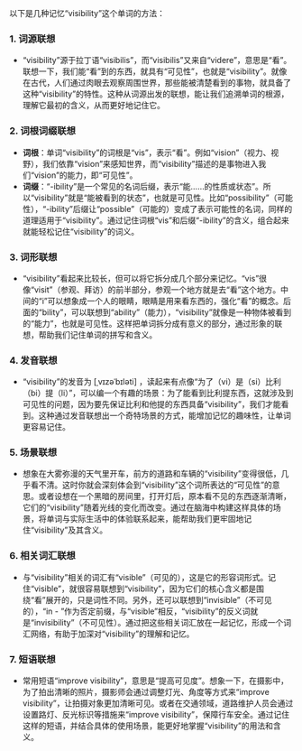 以下是几种记忆“visibility”这个单词的方法：

### 1. 词源联想
 - “visibility”源于拉丁语“visibilis”，而“visibilis”又来自“videre”，意思是“看”。联想一下，我们能“看”到的东西，就具有“可见性”，也就是“visibility”。就像在古代，人们通过肉眼去观察周围世界，那些能被清楚看到的事物，就具备了这种“visibility”的特性。这种从词源出发的联想，能让我们追溯单词的根源，理解它最初的含义，从而更好地记住它。

### 2. 词根词缀联想
 - **词根**：单词“visibility”的词根是“vis”，表示“看”。例如“vision”（视力、视野），我们依靠“vision”来感知世界，而“visibility”描述的是事物进入我们“vision”的能力，即“可见性”。
 - **词缀**：“-ibility”是一个常见的名词后缀，表示“能……的性质或状态”。所以“visibility”就是“能被看到的状态”，也就是可见性。比如“possibility”（可能性），“-ibility”后缀让“possible”（可能的）变成了表示可能性的名词，同样的道理适用于“visibility”。通过记住词根“vis”和后缀“-ibility”的含义，组合起来就能轻松记住“visibility”的词义。

### 3. 词形联想
 - “visibility”看起来比较长，但可以将它拆分成几个部分来记忆。“vis”很像“visit”（参观、拜访）的前半部分，参观一个地方就是去“看”这个地方。中间的“i”可以想象成一个人的眼睛，眼睛是用来看东西的，强化“看”的概念。后面的“bility”，可以联想到“ability”（能力），“visibility”就像是一种物体被看到的“能力”，也就是可见性。这样把单词拆分成有意义的部分，通过形象的联想，帮助我们记住单词的拼写和含义。

### 4. 发音联想
 - “visibility”的发音为 [ˌvɪzəˈbɪləti] ，读起来有点像“为了（vi）是（si）比利（bi）提（li）”，可以编一个有趣的场景：为了能看到比利提东西，这就涉及到可见性的问题，因为要先保证比利和他提的东西具备“visibility”，我们才能看到。这种通过发音联想出一个奇特场景的方式，能增加记忆的趣味性，让单词更容易记住。

### 5. 场景联想
 - 想象在大雾弥漫的天气里开车，前方的道路和车辆的“visibility”变得很低，几乎看不清。这时你就会深刻体会到“visibility”这个词所表达的“可见性”的意思。或者设想在一个黑暗的房间里，打开灯后，原本看不见的东西逐渐清晰，它们的“visibility”随着光线的变化而改变。通过在脑海中构建这样具体的场景，将单词与实际生活中的体验联系起来，能帮助我们更牢固地记住“visibility”及其含义。

### 6. 相关词汇联想
 - 与“visibility”相关的词汇有“visible”（可见的），这是它的形容词形式。记住“visible”，就很容易联想到“visibility”，因为它们的核心含义都是围绕“看”展开的，只是词性不同。另外，还可以联想到“invisible”（不可见的），“in - ”作为否定前缀，与“visible”相反，“visibility”的反义词就是“invisibility”（不可见性）。通过把这些相关词汇放在一起记忆，形成一个词汇网络，有助于加深对“visibility”的理解和记忆。

### 7. 短语联想
 - 常用短语“improve visibility”，意思是“提高可见度”。想象一下，在摄影中，为了拍出清晰的照片，摄影师会通过调整灯光、角度等方式来“improve visibility”，让拍摄对象更加清晰可见。或者在交通领域，道路维护人员会通过设置路灯、反光标识等措施来“improve visibility”，保障行车安全。通过记住这样的短语，并结合具体的使用场景，能更好地掌握“visibility”的用法和含义。 